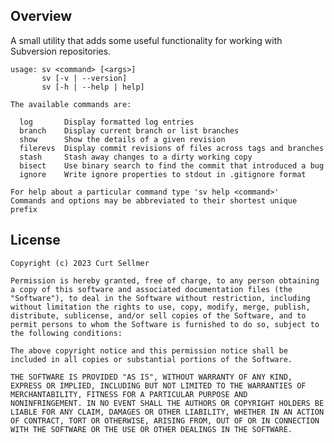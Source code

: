 ## Overview
A small utility that adds some useful functionality for working with Subversion repositories.

    usage: sv <command> [<args>]
           sv [-v | --version]
           sv [-h | --help | help]
    
    The available commands are:
    
      log       Display formatted log entries
      branch    Display current branch or list branches
      show      Show the details of a given revision
      filerevs  Display commit revisions of files across tags and branches
      stash     Stash away changes to a dirty working copy
      bisect    Use binary search to find the commit that introduced a bug
      ignore    Write ignore properties to stdout in .gitignore format
    
    For help about a particular command type 'sv help <command>'
    Commands and options may be abbreviated to their shortest unique prefix

    
## License


    Copyright (c) 2023 Curt Sellmer
    
    Permission is hereby granted, free of charge, to any person obtaining
    a copy of this software and associated documentation files (the
    "Software"), to deal in the Software without restriction, including
    without limitation the rights to use, copy, modify, merge, publish,
    distribute, sublicense, and/or sell copies of the Software, and to
    permit persons to whom the Software is furnished to do so, subject to
    the following conditions:
    
    The above copyright notice and this permission notice shall be
    included in all copies or substantial portions of the Software.
    
    THE SOFTWARE IS PROVIDED "AS IS", WITHOUT WARRANTY OF ANY KIND,
    EXPRESS OR IMPLIED, INCLUDING BUT NOT LIMITED TO THE WARRANTIES OF
    MERCHANTABILITY, FITNESS FOR A PARTICULAR PURPOSE AND
    NONINFRINGEMENT. IN NO EVENT SHALL THE AUTHORS OR COPYRIGHT HOLDERS BE
    LIABLE FOR ANY CLAIM, DAMAGES OR OTHER LIABILITY, WHETHER IN AN ACTION
    OF CONTRACT, TORT OR OTHERWISE, ARISING FROM, OUT OF OR IN CONNECTION
    WITH THE SOFTWARE OR THE USE OR OTHER DEALINGS IN THE SOFTWARE.
